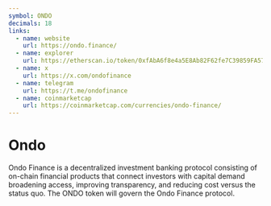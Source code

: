 ```yaml
---
symbol: ONDO
decimals: 18
links:
  - name: website
    url: https://ondo.finance/
  - name: explorer
    url: https://etherscan.io/token/0xfAbA6f8e4a5E8Ab82F62fe7C39859FA577269BE3
  - name: x
    url: https://x.com/ondofinance
  - name: telegram
    url: https://t.me/ondofinance
  - name: coinmarketcap
    url: https://coinmarketcap.com/currencies/ondo-finance/
---
```


# Ondo

Ondo Finance is a decentralized investment banking protocol consisting of on-chain financial products that connect investors with capital demand broadening access, improving transparency, and reducing cost versus the status quo. The ONDO token will govern the Ondo Finance protocol.
